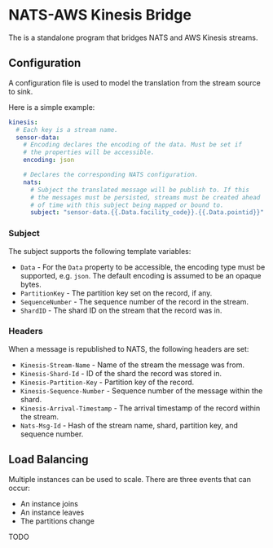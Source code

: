 # NATS-AWS Kinesis Bridge

The is a standalone program that bridges NATS and AWS Kinesis streams.

## Configuration

A configuration file is used to model the translation from the stream source to sink.

Here is a simple example:

```yaml
kinesis:
  # Each key is a stream name.
  sensor-data:
    # Encoding declares the encoding of the data. Must be set if
    # the properties will be accessible.
    encoding: json

    # Declares the corresponding NATS configuration.
    nats:
      # Subject the translated message will be publish to. If this
      # the messages must be persisted, streams must be created ahead
      # of time with this subject being mapped or bound to.
      subject: "sensor-data.{{.Data.facility_code}}.{{.Data.pointid}}"
```

### Subject

The subject supports the following template variables:

- `Data` - For the `Data` property to be accessible, the encoding type must be supported, e.g. `json`. The default encoding is assumed to be an opaque bytes.
- `PartitionKey` - The partition key set on the record, if any.
- `SequenceNumber` - The sequence number of the record in the stream.
- `ShardID` - The shard ID on the stream that the record was in.

### Headers

When a message is republished to NATS, the following headers are set:

- `Kinesis-Stream-Name` - Name of the stream the message was from.
- `Kinesis-Shard-Id` - ID of the shard the record was stored in.
- `Kinesis-Partition-Key` - Partition key of the record.
- `Kinesis-Sequence-Number` - Sequence number of the message within the shard.
- `Kinesis-Arrival-Timestamp` - The arrival timestamp of the record within the stream.
- `Nats-Msg-Id` - Hash of the stream name, shard, partition key, and sequence number.

## Load Balancing

Multiple instances can be used to scale. There are three events that can occur:

- An instance joins
- An instance leaves
- The partitions change

TODO
